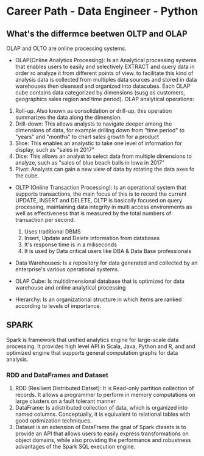# Career Path - Data Engineer - Python

## What's the differmce beetwen OLTP and OLAP 
OLAP and OLTO are online processing systems.
* OLAP(Online Analytics Processing): Is an Analytical processing systems that enables users to easily and selectively EXTRACT and query data in order ro analyze it from different points of view. to facilitate this kind of analysis data is collected from multiples data sources and stored in data warehouses then cleansed and organized into datacubes. Each OLAP cube contains data categorized by dimensions (susg as customers, geographics sales region and time period).
OLAP analytical operations:
1. Roll-up. Also known as consolidation or drill-up, this operation summarizes the data along the dimension.
2. Drill-down: This allows analysts to navigate deeper among the dimensions of data, for example drilling down from "time period" to "years" and "months" to chart sales growth for a product
3. Slice: This enables an analystic to take one level of information for display, such as "sales in 2017"
4. Dice: This allows an analyst to select data from multiple dimensions to analyze, such as "sales of blue beach balls in lowa in 2017"
5. Pivot: Analysts can gain a new view of data by rotating the data axes fo the cube.

* OLTP (Online Transaction Processing): Is an operational system that supports transactions, the main focus of this is to record the current UPDATE, INSERT and DELETE, OLTP is basically focused on query processing, maintaining data integrity in multi access environments as well as effectiveness that is measured by the total numbers of transaction per second.
    1. Uses traditional DBMS
    2. Insert, Update and Delete information from databases
    3. It's response time is in a miliseconds
    4. It is used by Data critical users like DBA & Data Base professionals
    
* Data Warehouses: Is a repository for data generated and collected by an enterprise's various operational systems. 
* OLAP Cube: Is multidimensional database that is optimized for data warehouse and online analytical processing
* Hierarchy: Is an organizational structure in which items are ranked according to levels of importance.

## SPARK
Spark is framework that unified analytics engine for large-scale data processing. It provides high level API in Scala, Java, Python and R, and and optimized engine that supports general computation graphs for data analysis.

### RDD and DataFrames and Dataset
1. RDD (Resilient Distributed Datset): It is Read-only partition collection of records. It allows a programmer to perform in memory computations on large clusters on a fault tolerant manner
2. DataFrame: Is adistributed collection of data, which is organized into named columns. Conceptually, it is equivalent to relational tables with good optimization techniques.
3. Dataset is an extension of DataFrame the goal of Spark dtasets is to provide an API that allows users to easily express transformations on object domains, while also providing the performance and robustness advantages of the Spark SQL execution engine.

